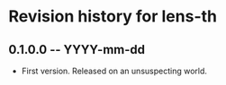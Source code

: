 # Revision history for lens-th

## 0.1.0.0  -- YYYY-mm-dd

* First version. Released on an unsuspecting world.
